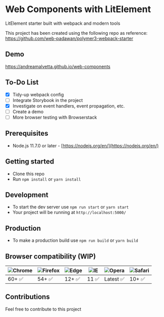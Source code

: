 # Web Components with LitElement

LitElement starter built with webpack and modern tools

This project has been created using the following repo as reference:<br>
https://github.com/web-padawan/polymer3-webpack-starter

## Demo
https://andreamalvetta.github.io/web-components

## To-Do List

- [x] Tidy-up webpack config
- [ ] Integrate Storybook in the project
- [x] Investigate on event handlers, event propagation, etc.
- [ ] Create a demo
- [ ] More browser testing with Browserstack

## Prerequisites

- Node.js 11.7.0 or later - [https://nodejs.org/en/](https://nodejs.org/en/)

## Getting started

- Clone this repo
- Run `npm install` or `yarn install`

## Development

- To start the dev server use `npm run start` or `yarn start`
- Your project will be running at `http://localhost:5000/`

## Production

- To make a production build use `npm run build` or `yarn build`

## Browser compatibility (WIP)

| ![Chrome](https://raw.githubusercontent.com/alrra/browser-logos/master/src/chrome/chrome_48x48.png) | ![Firefox](https://raw.githubusercontent.com/alrra/browser-logos/master/src/firefox/firefox_48x48.png) | ![Edge](https://raw.githubusercontent.com/alrra/browser-logos/master/src/edge/edge_48x48.png) | ![IE](https://raw.githubusercontent.com/alrra/browser-logos/master/src/archive/internet-explorer_9-11/internet-explorer_9-11_48x48.png) | ![Opera](https://raw.githubusercontent.com/alrra/browser-logos/master/src/opera/opera_48x48.png) | ![Safari](https://raw.githubusercontent.com/alrra/browser-logos/master/src/safari/safari_48x48.png) |
| --------------------------------------------------------------------------------------------------- | ------------------------------------------------------------------------------------------------------ | --------------------------------------------------------------------------------------------- | --------------------------------------------------------------------------------------------------------------------------------------- | ------------------------------------------------------------------------------------------------ | --------------------------------------------------------------------------------------------------- |
| 60+ ✅                                                                                              | 54+ ✅                                                                                                 | 12+ ✅                                                                                        | 11 ✅                                                                                                                                   | Latest ✅                                                                                        | 10+ ✅                                                                                              |

## Contributions

Feel free to contribute to this project
